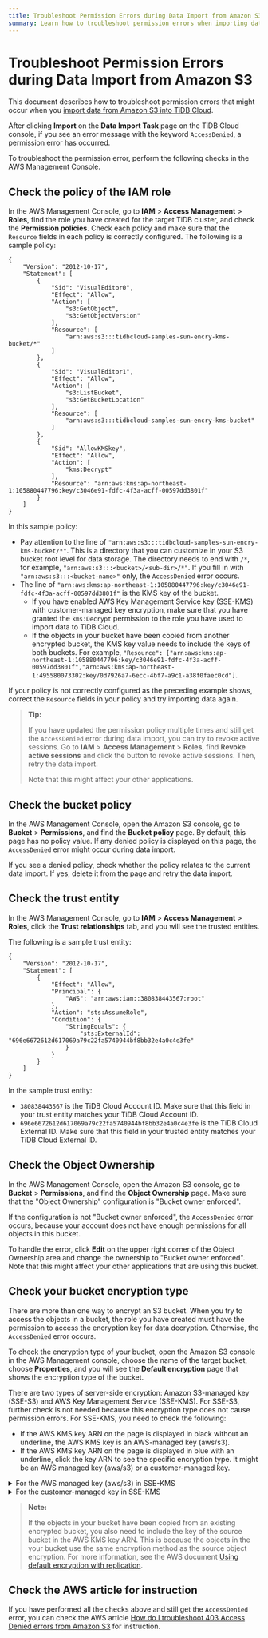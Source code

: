 ```yaml
---
title: Troubleshoot Permission Errors during Data Import from Amazon S3
summary: Learn how to troubleshoot permission errors when importing data from Amazon S3 to TiDB Cloud.
---
```


# Troubleshoot Permission Errors during Data Import from Amazon S3

This document describes how to troubleshoot permission errors that might occur when you [import data from Amazon S3 into TiDB Cloud](/tidb-cloud/migrate-from-amazon-s3-or-gcs.md#step-3-copy-source-data-files-to-amazon-s3-and-import-data-into-tidb-cloud).

After clicking **Import** on the **Data Import Task** page on the TiDB Cloud console, if you see an error message with the keyword `AccessDenied`, a permission error has occurred.

To troubleshoot the permission error, perform the following checks in the AWS Management Console.

## Check the policy of the IAM role

In the AWS Management Console, go to **IAM** > **Access Management** > **Roles**, find the role you have created for the target TiDB cluster, and check the **Permission policies**. Check each policy and make sure that the `Resource` fields in each policy is correctly configured. The following is a sample policy:

```
{
    "Version": "2012-10-17",
    "Statement": [
        {
            "Sid": "VisualEditor0",
            "Effect": "Allow",
            "Action": [
                "s3:GetObject",
                "s3:GetObjectVersion"
            ],
            "Resource": [
                "arn:aws:s3:::tidbcloud-samples-sun-encry-kms-bucket/*"
            ]
        },
        {
            "Sid": "VisualEditor1",
            "Effect": "Allow",
            "Action": [
                "s3:ListBucket",
                "s3:GetBucketLocation"
            ],
            "Resource": [
                "arn:aws:s3:::tidbcloud-samples-sun-encry-kms-bucket"
            ]
        },
        {
            "Sid": "AllowKMSkey",
            "Effect": "Allow",
            "Action": [
                "kms:Decrypt"
            ],
            "Resource": "arn:aws:kms:ap-northeast-1:105880447796:key/c3046e91-fdfc-4f3a-acff-00597dd3801f"
        }
    ]
}
```

In this sample policy:

- Pay attention to the line of `"arn:aws:s3:::tidbcloud-samples-sun-encry-kms-bucket/*"`. This is a directory that you can customize in your S3 bucket root level for data storage. The directory needs to end with `/*`, for example, `"arn:aws:s3:::<bucket>/<sub-dir>/*"`. If you fill in with `"arn:aws:s3:::<bucket-name>"` only, the `AccessDenied` error occurs.
- The line of `"arn:aws:kms:ap-northeast-1:105880447796:key/c3046e91-fdfc-4f3a-acff-00597dd3801f"` is the KMS key of the bucket.
    - If you have enabled AWS Key Management Service key (SSE-KMS) with customer-managed key encryption, make sure that you have granted the `kms:Decrypt` permission to the role you have used to import data to TiDB Cloud.
    - If the objects in your bucket have been copied from another encrypted bucket, the KMS key value needs to include the keys of both buckets. For example, `"Resource": ["arn:aws:kms:ap-northeast-1:105880447796:key/c3046e91-fdfc-4f3a-acff-00597dd3801f","arn:aws:kms:ap-northeast-1:495580073302:key/0d7926a7-6ecc-4bf7-a9c1-a38f0faec0cd"]`.

If your policy is not correctly configured as the preceding example shows, correct the `Resource` fields in your policy and try importing data again.

> **Tip:**
>
> If you have updated the permission policy multiple times and still get the `AccessDenied` error during data import, you can try to revoke active sessions. Go to **IAM** > **Access Management** > **Roles**, find **Revoke active sessions** and click the button to revoke active sessions. Then, retry the data import.
>
> Note that this might affect your other applications.

## Check the bucket policy

In the AWS Management Console, open the Amazon S3 console, go to **Bucket** > **Permissions**, and find the **Bucket policy** page. By default, this page has no policy value. If any denied policy is displayed on this page, the `AccessDenied` error might occur during data import.

If you see a denied policy, check whether the policy relates to the current data import. If yes, delete it from the page and retry the data import.

## Check the trust entity

In the AWS Management Console, go to **IAM** > **Access Management** > **Roles**, click the **Trust relationships** tab, and you will see the trusted entities.

The following is a sample trust entity:

```
{
    "Version": "2012-10-17",
    "Statement": [
        {
            "Effect": "Allow",
            "Principal": {
                "AWS": "arn:aws:iam::380838443567:root"
            },
            "Action": "sts:AssumeRole",
            "Condition": {
                "StringEquals": {
                    "sts:ExternalId": "696e6672612d617069a79c22fa5740944bf8bb32e4a0c4e3fe"
                }
            }
        }
    ]
}
```

In the sample trust entity:

- `380838443567` is the TiDB Cloud Account ID. Make sure that this field in your trust entity matches your TiDB Cloud Account ID.
- `696e6672612d617069a79c22fa5740944bf8bb32e4a0c4e3fe` is the TiDB Cloud External ID. Make sure that this field in your trusted entity matches your TiDB Cloud External ID.

## Check the Object Ownership

In the AWS Management Console, open the Amazon S3 console, go to **Bucket** > **Permissions**, and find the **Object Ownership** page. Make sure that the "Object Ownership" configuration is "Bucket owner enforced".

If the configuration is not "Bucket owner enforced", the `AccessDenied` error occurs, because your account does not have enough permissions for all objects in this bucket.

To handle the error, click **Edit** on the upper right corner of the Object Ownership area and change the ownership to "Bucket owner enforced". Note that this might affect your other applications that are using this bucket.

## Check your bucket encryption type

There are more than one way to encrypt an S3 bucket. When you try to access the objects in a bucket, the role you have created must have the permission to access the encryption key for data decryption. Otherwise, the `AccessDenied` error occurs.

To check the encryption type of your bucket, open the Amazon S3 console in the AWS Management console, choose the name of the target bucket, choose **Properties**, and you will see the **Default encryption** page that shows the encryption type of the bucket.

There are two types of server-side encryption: Amazon S3-managed key (SSE-S3) and AWS Key Management Service (SSE-KMS). For SSE-S3, further check is not needed because this encryption type does not cause permission errors. For SSE-KMS, you need to check the following:

- If the AWS KMS key ARN on the page is displayed in black without an underline, the AWS KMS key is an AWS-managed key (aws/s3).
- If the AWS KMS key ARN on the page is displayed in blue with an underline, click the key ARN to see the specific encryption type. It might be an AWS managed key (aws/s3) or a customer-managed key.

<details>
<summary>For the AWS managed key (aws/s3) in SSE-KMS</summary>

In this situation, if the `AccessDenied` error occurs, the reason might be that the key is read-only and cross-account permission grants are not allowed. See the AWS article [Why are cross-account users getting Access Denied errors when they try to access S3 objects encrypted by a custom AWS KMS key](https://aws.amazon.com/premiumsupport/knowledge-center/cross-account-access-denied-error-s3/) for details.

To solve the permission error, click **Edit** on the upper right corner of the **Default encryption** page, and change the AWS KMS key to "Choose from your AWS KMS keys" or "Enter AWS KMS key ARN", or change the server-side encryption method to "AWS S3 Managed Key (SSE-S3). In addition to this method, you can also create a new bucket and use the custom-managed key or the SSE-S3 encryption method.
</details>

<details>
<summary>For the customer-managed key in SSE-KMS</summary>

To solve the `AccessDenied` error in this situation, click the key ARN or manually find the key in KMS. A **Key users** page is displayed. Click **Add** on the upper right corner of the page to add the role you have used to import data to TiDB Cloud. Then, try importing data again.

</details>

> **Note:**
>
> If the objects in your bucket have been copied from an existing encrypted bucket, you also need to include the key of the source bucket in the AWS KMS key ARN. This is because the objects in the your bucket use the same encryption method as the source object encryption. For more information, see the AWS document [Using default encryption with replication](https://docs.aws.amazon.com/AmazonS3/latest/userguide/bucket-encryption.html).

## Check the AWS article for instruction

If you have performed all the checks above and still get the `AccessDenied` error, you can check the AWS article [How do I troubleshoot 403 Access Denied errors from Amazon S3](https://aws.amazon.com/premiumsupport/knowledge-center/s3-troubleshoot-403/) for instruction.
